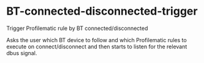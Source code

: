 BT-connected-disconnected-trigger
=================================

Trigger Profilematic rule by BT connected/disconnected

Asks the user which BT device to follow and which Profilematic rules to execute on connect/disconnect and then starts to listen for the relevant dbus signal.
